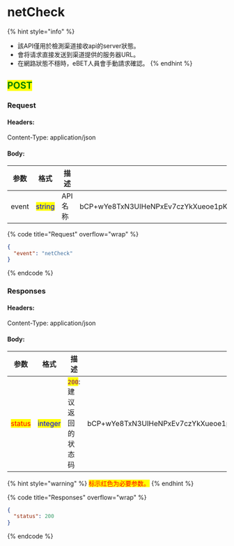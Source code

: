 # netCheck

{% hint style="info" %}
* 該API僅用於檢測渠道接收api的server狀態。&#x20;
* 會将请求直接发送到渠道提供的服务器URL。&#x20;
* 在網路狀態不穩時，eBET人員會手動請求確認。
{% endhint %}

## <mark style="color:green;">POST</mark>

### **Request**

#### Headers:

Content-Type: application/json

#### Body:

<table><thead><tr><th>参数</th><th>格式</th><th>描述</th><th data-hidden>范例</th></tr></thead><tbody><tr><td>event</td><td><mark style="color:blue;">string</mark></td><td>API名称</td><td>bCP+wYe8TxN3UIHeNPxEv7czYkXueoe1pKSB6IaUDfoR4mtFYcJl3rNFk8Uz84XAHfeD3mNE+p4gECOVw2JxxQ==</td></tr></tbody></table>

{% code title="Request" overflow="wrap" %}
```json
{
  "event": "netCheck"
}
```
{% endcode %}

### **Responses**

#### Headers:

Content-Type: application/json

#### Body:

<table><thead><tr><th>参数</th><th>格式</th><th>描述</th><th data-hidden>范例</th></tr></thead><tbody><tr><td><mark style="color:red;">status</mark></td><td><mark style="color:blue;">integer</mark></td><td><mark style="color:purple;"><code>200</code></mark>:建议返回的状态码</td><td>bCP+wYe8TxN3UIHeNPxEv7czYkXueoe1pKSB6IaUDfoR4mtFYcJl3rNFk8Uz84XAHfeD3mNE+p4gECOVw2JxxQ==</td></tr></tbody></table>

{% hint style="warning" %}
<mark style="color:red;">标示红色为必要参数。</mark>
{% endhint %}

{% code title="Responses" overflow="wrap" %}
```json
{
  "status": 200
}
```
{% endcode %}
